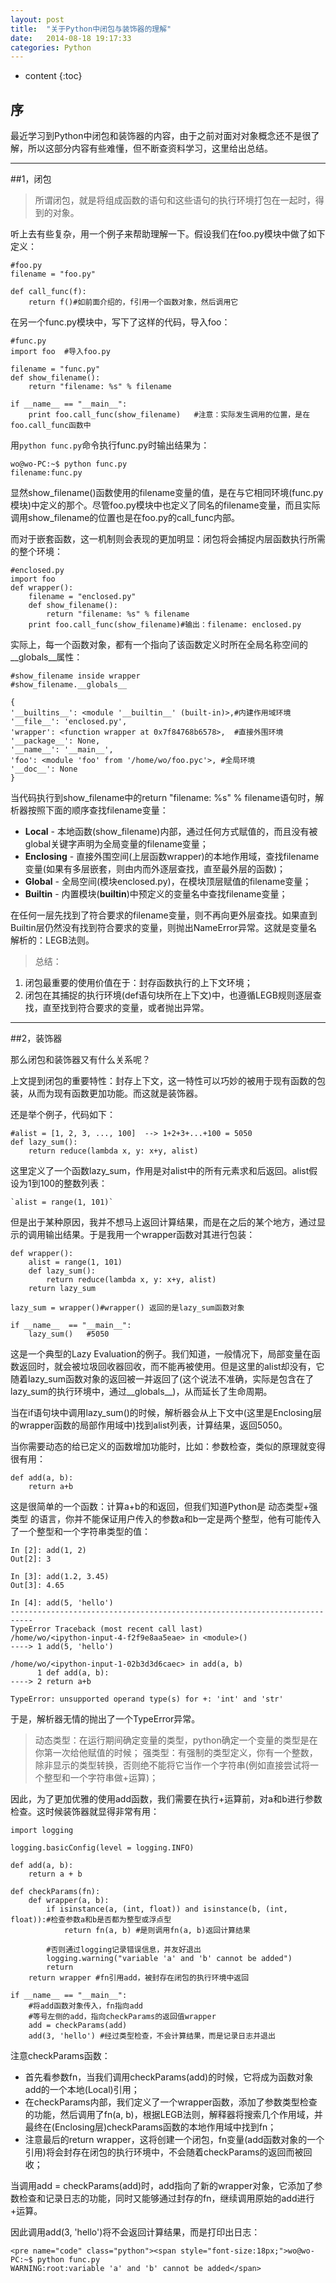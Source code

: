 ```yaml
---
layout: post
title:  "关于Python中闭包与装饰器的理解"
date:   2014-08-18 19:17:33
categories: Python
---
```


* content
{:toc}

## 序

最近学习到Python中闭包和装饰器的内容，由于之前对面对对象概念还不是很了解，所以这部分内容有些难懂，但不断查资料学习，这里给出总结。

---

##1，闭包

>所谓闭包，就是将组成函数的语句和这些语句的执行环境打包在一起时，得到的对象。

听上去有些复杂，用一个例子来帮助理解一下。假设我们在foo.py模块中做了如下定义：

    #foo.py  
    filename = "foo.py"  
      
    def call_func(f):  
    	return f()#如前面介绍的，f引用一个函数对象，然后调用它 

在另一个func.py模块中，写下了这样的代码，导入foo：

    #func.py  
    import foo  #导入foo.py  
  
    filename = "func.py"  
    def show_filename():  
    	return "filename: %s" % filename  
      
    if __name__ == "__main__":  
    	print foo.call_func(show_filename)   #注意：实际发生调用的位置，是在foo.call_func函数中

用`python func.py`命令执行func.py时输出结果为：
   
    wo@wo-PC:~$ python func.py   
    filename:func.py 

显然show_filename()函数使用的filename变量的值，是在与它相同环境(func.py模块)中定义的那个。尽管foo.py模块中也定义了同名的filename变量，而且实际调用show_filename的位置也是在foo.py的call_func内部。

而对于嵌套函数，这一机制则会表现的更加明显：闭包将会捕捉内层函数执行所需的整个环境：

    #enclosed.py  
    import foo  
    def wrapper():  
    	filename = "enclosed.py"  
    	def show_filename():  
    		return "filename: %s" % filename  
    	print foo.call_func(show_filename)#输出：filename: enclosed.py  

实际上，每一个函数对象，都有一个指向了该函数定义时所在全局名称空间的__globals__属性：

    #show_filename inside wrapper  
    #show_filename.__globals__  
      
    {  
    '__builtins__': <module '__builtin__' (built-in)>,#内建作用域环境  
    '__file__': 'enclosed.py',   
    'wrapper': <function wrapper at 0x7f84768b6578>,  #直接外围环境  
    '__package__': None,  
    '__name__': '__main__',  
    'foo': <module 'foo' from '/home/wo/foo.pyc'>, #全局环境  
    '__doc__': None 
    }  

当代码执行到show_filename中的return "filename: %s" % filename语句时，解析器按照下面的顺序查找filename变量：

* **Local** - 本地函数(show_filename)内部，通过任何方式赋值的，而且没有被global关键字声明为全局变量的filename变量；
* **Enclosing** - 直接外围空间(上层函数wrapper)的本地作用域，查找filename变量(如果有多层嵌套，则由内而外逐层查找，直至最外层的函数)；
* **Global** - 全局空间(模块enclosed.py)，在模块顶层赋值的filename变量；
* **Builtin** - 内置模块(__builtin__)中预定义的变量名中查找filename变量；

在任何一层先找到了符合要求的filename变量，则不再向更外层查找。如果直到Builtin层仍然没有找到符合要求的变量，则抛出NameError异常。这就是变量名解析的：LEGB法则。

>总结：
>
1. 闭包最重要的使用价值在于：封存函数执行的上下文环境；
2. 闭包在其捕捉的执行环境(def语句块所在上下文)中，也遵循LEGB规则逐层查找，直至找到符合要求的变量，或者抛出异常。

---

##2，装饰器

那么闭包和装饰器又有什么关系呢？

上文提到闭包的重要特性：封存上下文，这一特性可以巧妙的被用于现有函数的包装，从而为现有函数更加功能。而这就是装饰器。

还是举个例子，代码如下：

    #alist = [1, 2, 3, ..., 100]  --> 1+2+3+...+100 = 5050  
    def lazy_sum():  
    	return reduce(lambda x, y: x+y, alist) 

这里定义了一个函数lazy_sum，作用是对alist中的所有元素求和后返回。alist假设为1到100的整数列表：

	`alist = range(1, 101)` 

但是出于某种原因，我并不想马上返回计算结果，而是在之后的某个地方，通过显示的调用输出结果。于是我用一个wrapper函数对其进行包装：

    def wrapper():  
    	alist = range(1, 101)  
    	def lazy_sum():  
    		return reduce(lambda x, y: x+y, alist)  
    	return lazy_sum  
      
    lazy_sum = wrapper()#wrapper() 返回的是lazy_sum函数对象  
      
    if __name__  == "__main__":  
    	lazy_sum()   #5050 

这是一个典型的Lazy Evaluation的例子。我们知道，一般情况下，局部变量在函数返回时，就会被垃圾回收器回收，而不能再被使用。但是这里的alist却没有，它随着lazy_sum函数对象的返回被一并返回了(这个说法不准确，实际是包含在了lazy_sum的执行环境中，通过__globals__)，从而延长了生命周期。

当在if语句块中调用lazy_sum()的时候，解析器会从上下文中(这里是Enclosing层的wrapper函数的局部作用域中)找到alist列表，计算结果，返回5050。

当你需要动态的给已定义的函数增加功能时，比如：参数检查，类似的原理就变得很有用：
    
    def add(a, b):  
    	return a+b  

这是很简单的一个函数：计算a+b的和返回，但我们知道Python是 动态类型+强类型 的语言，你并不能保证用户传入的参数a和b一定是两个整型，他有可能传入了一个整型和一个字符串类型的值：

    In [2]: add(1, 2)  
    Out[2]: 3  
      
    In [3]: add(1.2, 3.45)  
    Out[3]: 4.65  
      
    In [4]: add(5, 'hello')  
    ---------------------------------------------------------------------------  
    TypeError Traceback (most recent call last)  
    /home/wo/<ipython-input-4-f2f9e8aa5eae> in <module>()  
    ----> 1 add(5, 'hello')  
      
    /home/wo/<ipython-input-1-02b3d3d6caec> in add(a, b)  
      	  1 def add(a, b):  
    ----> 2 return a+b  
      
    TypeError: unsupported operand type(s) for +: 'int' and 'str' 

于是，解析器无情的抛出了一个TypeError异常。

>动态类型：在运行期间确定变量的类型，python确定一个变量的类型是在你第一次给他赋值的时候；
强类型：有强制的类型定义，你有一个整数，除非显示的类型转换，否则绝不能将它当作一个字符串(例如直接尝试将一个整型和一个字符串做+运算)；

因此，为了更加优雅的使用add函数，我们需要在执行+运算前，对a和b进行参数检查。这时候装饰器就显得非常有用：

    import logging  
      
    logging.basicConfig(level = logging.INFO)  
      
    def add(a, b):  
    	return a + b  
      
    def checkParams(fn):  
    	def wrapper(a, b):  
    		if isinstance(a, (int, float)) and isinstance(b, (int, float)):#检查参数a和b是否都为整型或浮点型  
    			return fn(a, b) #是则调用fn(a, b)返回计算结果  
      
    		#否则通过logging记录错误信息，并友好退出  
    		logging.warning("variable 'a' and 'b' cannot be added") 
    		return  
    	return wrapper #fn引用add，被封存在闭包的执行环境中返回  
      
    if __name__ == "__main__":  
    	#将add函数对象传入，fn指向add  
    	#等号左侧的add，指向checkParams的返回值wrapper  
    	add = checkParams(add)
    	add(3, 'hello') #经过类型检查，不会计算结果，而是记录日志并退出
注意checkParams函数：

* 首先看参数fn，当我们调用checkParams(add)的时候，它将成为函数对象add的一个本地(Local)引用；
* 在checkParams内部，我们定义了一个wrapper函数，添加了参数类型检查的功能，然后调用了fn(a, b)，根据LEGB法则，解释器将搜索几个作用域，并最终在(Enclosing层)checkParams函数的本地作用域中找到fn；
* 注意最后的return wrapper，这将创建一个闭包，fn变量(add函数对象的一个引用)将会封存在闭包的执行环境中，不会随着checkParams的返回而被回收；
 
当调用add = checkParams(add)时，add指向了新的wrapper对象，它添加了参数检查和记录日志的功能，同时又能够通过封存的fn，继续调用原始的add进行+运算。

因此调用add(3, 'hello')将不会返回计算结果，而是打印出日志：

    <pre name="code" class="python"><span style="font-size:18px;">wo@wo-PC:~$ python func.py   
    WARNING:root:variable 'a' and 'b' cannot be added</span> 